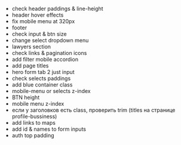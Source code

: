 - check header paddings & line-height
- header hover effects
- fix mobile menu at 320px
- footer
- check input & btn size
- change select dropdown menu
- lawyers section
- check links & pagination icons
- add filter mobile accordion
- add page titles
- hero form tab 2 just input
- check selects paddings
- add blue container class
- mobile-menu or selects z-index
- BTN height
- mobile menu z-index
- если у заголовков есть class, проверить trim (titles на странице profile-bussiness)
- add links to maps
- add id & names to form inputs
- auth top padding
